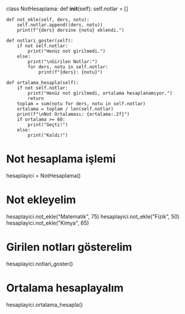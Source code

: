 class NotHesaplama:
    def __init__(self):
        self.notlar = []

    def not_ekle(self, ders, notu):
        self.notlar.append((ders, notu))
        print(f"{ders} dersine {notu} eklendi.")

    def notlari_goster(self):
        if not self.notlar:
            print("Henüz not girilmedi.")
        else:
            print("\nGirilen Notlar:")
            for ders, notu in self.notlar:
                print(f"{ders}: {notu}")

    def ortalama_hesapla(self):
        if not self.notlar:
            print("Henüz not girilmedi, ortalama hesaplanamıyor.")
            return
        toplam = sum(notu for ders, notu in self.notlar)
        ortalama = toplam / len(self.notlar)
        print(f"\nNot Ortalaması: {ortalama:.2f}")
        if ortalama >= 60:
            print("Geçti!")
        else:
            print("Kaldı!")

# Not hesaplama işlemi
hesaplayici = NotHesaplama()

# Not ekleyelim
hesaplayici.not_ekle("Matematik", 75)
hesaplayici.not_ekle("Fizik", 50)
hesaplayici.not_ekle("Kimya", 65)

# Girilen notları gösterelim
hesaplayici.notlari_goster()

# Ortalama hesaplayalım
hesaplayici.ortalama_hesapla()
